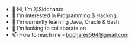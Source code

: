 - 👋 Hi, I’m @Siddhantx
- 👀 I’m interested in Programming $ Hacking. 
- 🌱 I’m currently learning Java, Oracle & Bash.
- 💞️ I’m looking to collaborate on
- 📫 How to reach me - bochares564@gmail.com

<!---
Siddhantx/Siddhantx is a ✨ special ✨ repository because its `README.md` (this file) appears on your GitHub profile.
You can click the Preview link to take a look at your changes.
--->
